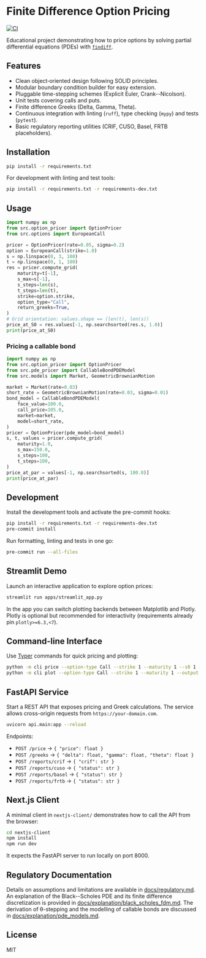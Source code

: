 # Finite Difference Option Pricing

[![CI](https://github.com/PLACEHOLDER/finite_difference_options/actions/workflows/ci.yml/badge.svg)](https://github.com/PLACEHOLDER/finite_difference_options/actions/workflows/ci.yml)

Educational project demonstrating how to price options by solving
partial differential equations (PDEs) with
[`findiff`](https://github.com/findiff/findiff).

## Features

- Clean object‑oriented design following SOLID principles.
- Modular boundary condition builder for easy extension.
- Pluggable time-stepping schemes (Explicit Euler, Crank--Nicolson).
- Unit tests covering calls and puts.
- Finite difference Greeks (Delta, Gamma, Theta).
- Continuous integration with linting (`ruff`), type checking (`mypy`) and tests (`pytest`).
- Basic regulatory reporting utilities (CRIF, CUSO, Basel, FRTB placeholders).

## Installation

```bash
pip install -r requirements.txt
```

For development with linting and test tools:

```bash
pip install -r requirements.txt -r requirements-dev.txt
```

## Usage

```python
import numpy as np
from src.option_pricer import OptionPricer
from src.options import EuropeanCall

pricer = OptionPricer(rate=0.05, sigma=0.2)
option = EuropeanCall(strike=1.0)
s = np.linspace(0, 3, 100)
t = np.linspace(0, 1, 100)
res = pricer.compute_grid(
    maturity=t[-1],
    s_max=s[-1],
    s_steps=len(s),
    t_steps=len(t),
    strike=option.strike,
    option_type="Call",
    return_greeks=True,
)
# Grid orientation: values.shape == (len(t), len(s))
price_at_S0 = res.values[-1, np.searchsorted(res.s, 1.0)]
print(price_at_S0)
```

### Pricing a callable bond

```python
import numpy as np
from src.option_pricer import OptionPricer
from src.pde_pricer import CallableBondPDEModel
from src.models import Market, GeometricBrownianMotion

market = Market(rate=0.03)
short_rate = GeometricBrownianMotion(rate=0.03, sigma=0.01)
bond_model = CallableBondPDEModel(
    face_value=100.0,
    call_price=105.0,
    market=market,
    model=short_rate,
)
pricer = OptionPricer(pde_model=bond_model)
s, t, values = pricer.compute_grid(
    maturity=1.0,
    s_max=150.0,
    s_steps=100,
    t_steps=100,
)
price_at_par = values[-1, np.searchsorted(s, 100.0)]
print(price_at_par)
```

## Development

Install the development tools and activate the pre-commit hooks:

```bash
pip install -r requirements.txt -r requirements-dev.txt
pre-commit install
```

Run formatting, linting and tests in one go:

```bash
pre-commit run --all-files
```

## Streamlit Demo

Launch an interactive application to explore option prices:

```bash
streamlit run apps/streamlit_app.py
```

In the app you can switch plotting backends between Matplotlib and Plotly.
Plotly is optional but recommended for interactivity (requirements already pin
`plotly>=6.3,<7`).

## Command-line Interface

Use [Typer](https://typer.tiangolo.com/) commands for quick pricing and plotting:

```bash
python -m cli price --option-type Call --strike 1 --maturity 1 --s0 1 --rate 0.05 --sigma 0.2
python -m cli plot --option-type Call --strike 1 --maturity 1 --output plot.png
```

## FastAPI Service

Start a REST API that exposes pricing and Greek calculations.
The service allows cross-origin requests from `https://your-domain.com`.

```bash
uvicorn api.main:app --reload
```

Endpoints:

- `POST /price` → `{ "price": float }`
- `POST /greeks` → `{ "delta": float, "gamma": float, "theta": float }`
- `POST /reports/crif` → `{ "crif": str }`
- `POST /reports/cuso` → `{ "status": str }`
- `POST /reports/basel` → `{ "status": str }`
- `POST /reports/frtb` → `{ "status": str }`

## Next.js Client

A minimal client in `nextjs-client/` demonstrates how to call the API from the browser:

```bash
cd nextjs-client
npm install
npm run dev
```

It expects the FastAPI server to run locally on port 8000.

## Regulatory Documentation

Details on assumptions and limitations are available in [docs/regulatory.md](docs/regulatory.md).
An explanation of the Black--Scholes PDE and its finite difference discretization is provided in [docs/explanation/black_scholes_fdm.md](docs/explanation/black_scholes_fdm.md).
The derivation of θ-stepping and the modelling of callable bonds are discussed in [docs/explanation/pde_models.md](docs/explanation/pde_models.md).

## License

MIT
